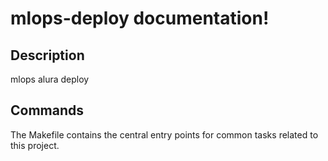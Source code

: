 # mlops-deploy documentation!

## Description

mlops alura deploy

## Commands

The Makefile contains the central entry points for common tasks related to this project.

